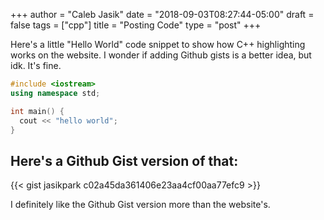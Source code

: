 +++
author = "Caleb Jasik"
date = "2018-09-03T08:27:44-05:00"
draft = false
tags = ["cpp"]
title = "Posting Code"
type = "post"
+++

Here's a little "Hello World" code snippet to show how C++ highlighting works on
the website. I wonder if adding Github gists is a better idea, but idk. It's
fine.

```cpp
#include <iostream>
using namespace std;

int main() {
  cout << "hello world";
}
```

## Here's a Github Gist version of that:

{{< gist jasikpark c02a45da361406e23aa4cf00aa77efc9 >}}

I definitely like the Github Gist version more than the website's.
